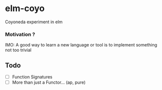 # elm-coyo
Coyoneda experiment in elm

### Motivation ? 
IMO: A good way to learn a new language or tool is to implement something not too trivial

## Todo
- [ ] Function Signatures
- [ ] More than just a Functor... (ap, pure)
